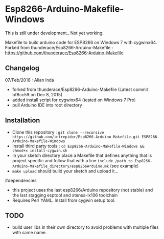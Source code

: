 # Esp8266-Arduino-Makefile-Windows

This is still under development.. Not yet working.

Makefile to build arduino code for ESP8266 on Windows 7 with cygwinx64.
Forked from thunderace/Esp8266-Arduino-Makefile : https://github.com/thunderace/Esp8266-Arduino-Makefile

## Changelog
07/Feb/2016 : Allan Inda
- forked from thunderace/Esp8266-Arduino-Makefile (Latest commit bf8cc59  on Dec 8, 2015)
- added install script for cygwinx64 (tested on Windows 7 Pro)
- pull Arduino IDE into root directory

## Installation
- Clone this repository : `git clone --recursive https://github.com/intrepidor/Esp8266-Arduino-Makefile.git ESP8266-Arduino-Makefile-Windows`
- Install third party tools : `cd Esp8266-Arduino-Makefile-Windows && chmod+x install-cygwin.sh`
- In your sketch directory place a Makefile that defines anything that is project specific and follow that with a line `include /path_to_Esp8266-Arduino-Makefile_directory/esp8266Arduino.mk` (see example)
- `make upload` should build your sketch and upload it...

#dependencies
- this project uses the last esp8266/Arduino repository (not stable) and the last stagging esptool and xtensa-lx106 toolchain
- Requires Perl YAML. Install from cygwin setup tool.

## TODO
- build user libs in their own directory to avoid problems with multiple files with same name.


